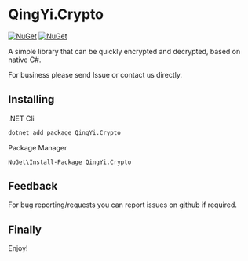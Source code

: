 # QingYi.Crypto

[![NuGet](https://img.shields.io/nuget/dt/QingYi.Crypto.svg)](https://www.nuget.org/packagesQingYi.Crypto) [![NuGet](https://img.shields.io/nuget/vpre/QingYi.Crypto.svg)](https://www.nuget.org/packages/QingYi.Crypto)

A simple library that can be quickly encrypted and decrypted, based on native C#.

For business please send Issue or contact us directly.



## Installing

.NET Cli

```sh
dotnet add package QingYi.Crypto
```

Package Manager

```TEXT
NuGet\Install-Package QingYi.Crypto
```

## Feedback 

For bug reporting/requests you can report issues on [github](https://github.com/QingYi-Studio/QingYi.Crypto) if required.

## Finally

Enjoy!
